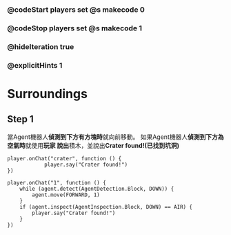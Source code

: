 ### @codeStart players set @s makecode 0
### @codeStop players set @s makecode 1

### @hideIteration true 
### @explicitHints 1


# Surroundings 

## Step 1
當Agent機器人**偵測到下方有方塊時**就向前移動。
如果Agent機器人**偵測到下方為空氣時**就使用**玩家 說出**積木，並說出**Crater found!(已找到坑洞)**

```template
player.onChat("crater", function () {
            player.say("Crater found!")
})
```
```ghost
player.onChat("1", function () {
    while (agent.detect(AgentDetection.Block, DOWN)) {
        agent.move(FORWARD, 1)
    }
    if (agent.inspect(AgentInspection.Block, DOWN) == AIR) {
        player.say("Crater found!")
    }
})
```